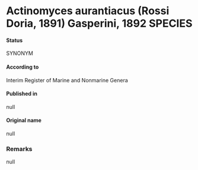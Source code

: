 # Actinomyces aurantiacus (Rossi Doria, 1891) Gasperini, 1892 SPECIES

#### Status
SYNONYM

#### According to
Interim Register of Marine and Nonmarine Genera

#### Published in
null

#### Original name
null

### Remarks
null